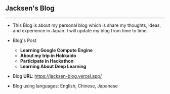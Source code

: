 ## Jacksen's Blog
---

- This Blog is about my personal blog which is share my thoughts, ideas, and experience in Japan. I will update my blog from time to time.

- Blog's Post
    - **Learning Google Compute Engine**
    - **About my trip in Hokkaido**
    - **Participate in Hackathon**
    - **Learning About Deep Learning**

- Blog **URL**: https://jacksen-blog.vercel.app/

- Blog using languages: English, Chinese, Japanese